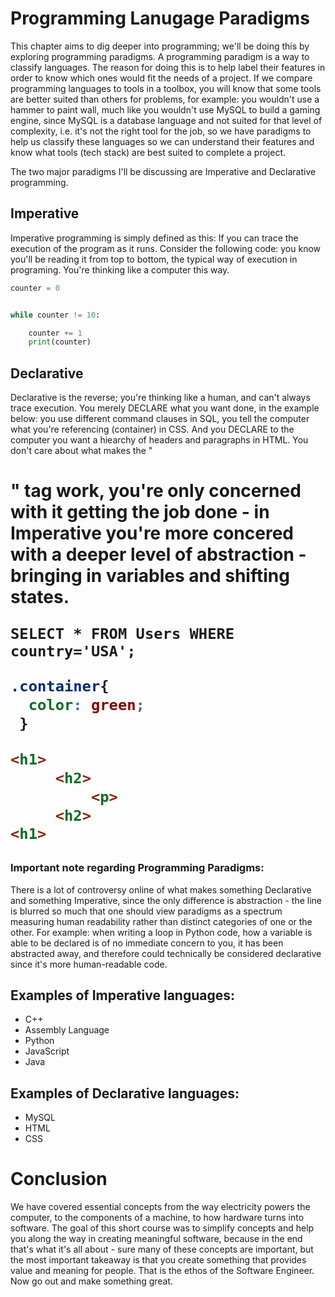 # Programming Lanugage Paradigms

This chapter aims to dig deeper into programming; we'll be doing this by exploring programming paradigms. A programming paradigm is a way to classify languages. The reason for doing this is to help label their features in order to know which ones would fit the needs of a project. If we compare programming languages to tools in a toolbox, you will know that some tools are better suited than others for problems, for example: you wouldn't use a hammer to paint wall, much like you wouldn't use MySQL to build a gaming engine, since MySQL is a database language and not suited for that level of complexity, i.e. it's not the right tool for the job, so we have paradigms to help us classify these languages so we can understand their features and know what tools (tech stack) are best suited to complete a project.

The two major paradigms I'll be discussing are Imperative and Declarative programming.




## Imperative

Imperative programming is simply defined as this: If you can trace the execution of the program as it runs. Consider the following code: you know you'll be reading it from top to bottom, the typical way of execution in programing. You're thinking like a computer this way.

```Python
counter = 0


while counter != 10:

    counter += 1
    print(counter)
```




## Declarative

Declarative is the reverse; you're thinking like a human, and can't always trace execution. You merely DECLARE what you want done, in the example below: you use different command clauses in SQL, you tell the computer what you're referencing (container) in CSS. And you DECLARE to the computer you want a hiearchy of headers and paragraphs in HTML. You don't care about what makes the "<h1>" tag work, you're only concerned with it getting the job done - in Imperative you're more concered with a deeper level of abstraction - bringing in variables and shifting states.

```MySQL
SELECT * FROM Users WHERE country='USA';
```
```CSS
.container{
  color: green;
 }
 ```
 ```HTML
 <h1>
      <h2>
          <p>
      <h2>
 <h1>
 ```

### Important note regarding Programming Paradigms:

There is a lot of controversy online of what makes something Declarative and something Imperative, since the only difference is abstraction - the line is blurred so much that one should view paradigms as a spectrum measuring human readability rather than distinct categories of one or the other. For example: when writing a loop in Python code, how a variable is able to be declared is of no immediate concern to you, it has been abstracted away, and therefore could technically be considered declarative since it's more human-readable code.

## Examples of Imperative languages:
   
   * C++
   * Assembly Language
   * Python
   * JavaScript
   * Java

## Examples of Declarative languages:
   
   * MySQL
   * HTML
   * CSS
   



# Conclusion

   We have covered essential concepts from the way electricity powers the computer, to the components of a machine, to how hardware turns into software. The goal of this short course was to simplify concepts and help you along the way in creating meaningful software, because in the end that's what it's all about - sure many of these concepts are important, but the most important takeaway is that you create something that provides value and meaning for people. That is the ethos of the Software Engineer. Now go out and make something great.

